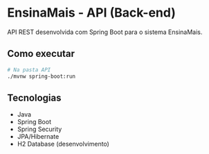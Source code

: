# EnsinaMais - API (Back-end)

API REST desenvolvida com Spring Boot para o sistema EnsinaMais.

## Como executar

```bash
# Na pasta API
./mvnw spring-boot:run
```

## Tecnologias

- Java
- Spring Boot
- Spring Security
- JPA/Hibernate
- H2 Database (desenvolvimento)
